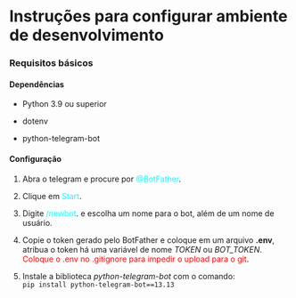 # Instruções para configurar ambiente de desenvolvimento

### Requisitos básicos

#### Dependências

- Python 3.9 ou superior

- dotenv

- python-telegram-bot

#### Configuração

1. Abra o telegram e procure por <span style="color:aqua;">@BotFather</span>.

2. Clique em <span style="color:aqua;">Start</span>.

3. Digite <span style="color:aqua;">/newbot</span>. e escolha um nome para o bot, além de um nome de usuário.

4. Copie o token gerado pelo BotFather e coloque em um arquivo **.env**, atribua o token há uma variável de nome *TOKEN* ou *BOT_TOKEN*. <span style="color:red">Coloque o .env no .gitignore para impedir o upload para o git</span>.

5. Instale a biblioteca *python-telegram-bot* com o comando: \
```pip install python-telegram-bot==13.13```
